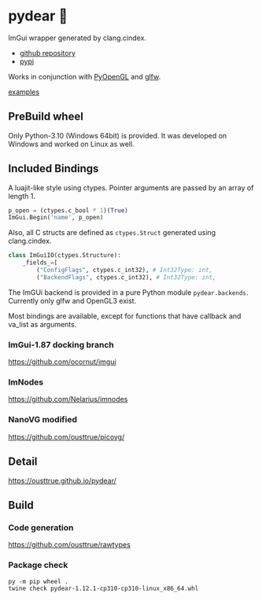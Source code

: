 # pydear 🦌

ImGui wrapper generated by clang.cindex. 

- [github repository](https://github.com/ousttrue/pydear)
- [pypi](https://pypi.org/project/pydear/)

Works in conjunction with [PyOpenGL](https://pypi.org/project/PyOpenGL/) and [glfw](https://pypi.org/project/glfw/).

[examples](./examples)

## PreBuild wheel

Only Python-3.10 (Windows 64bit) is provided.
It was developed on Windows and worked on Linux as well.

## Included Bindings

A luajit-like style using ctypes.
Pointer arguments are passed by an array of length 1.

```python
p_open = (ctypes.c_bool * 1)(True)
ImGui.Begin('name', p_open)
```

Also, all C structs are defined as `ctypes.Struct` generated using clang.cindex.

```python
class ImGuiIO(ctypes.Structure):
    _fields_=[
        ("ConfigFlags", ctypes.c_int32), # Int32Type: int,
        ("BackendFlags", ctypes.c_int32), # Int32Type: int,
```

The ImGUi backend is provided in a pure Python module `pydear.backends`.
Currently only glfw and OpenGL3 exist.

Most bindings are available, except for functions that have callback and va_list as arguments.

### ImGui-1.87 docking branch

<https://github.com/ocornut/imgui>

### ImNodes

<https://github.com/Nelarius/imnodes>

### NanoVG modified

<https://github.com/ousttrue/picovg/>

## Detail

<https://ousttrue.github.io/pydear/>

## Build

### Code generation

<https://github.com/ousttrue/rawtypes>

### Package check

```
py -m pip wheel .
twine check pydear-1.12.1-cp310-cp310-linux_x86_64.whl
```
